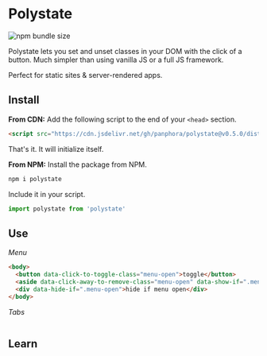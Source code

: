 # Polystate

![npm bundle size](https://img.shields.io/bundlephobia/minzip/polystate)

Polystate lets you set and unset classes in your DOM with the click of a button. Much simpler than using vanilla JS or a full JS framework.

Perfect for static sites & server-rendered apps.

## Install

**From CDN:** Add the following script to the end of your `<head>` section.
```html
<script src="https://cdn.jsdelivr.net/gh/panphora/polystate@v0.5.0/dist/polystate.min.js" defer></script>
```

That's it. It will initialize itself.

**From NPM:** Install the package from NPM.
```js
npm i polystate
```

Include it in your script.
```js
import polystate from 'polystate'
```

## Use

*Menu*
```html
<body>
  <button data-click-to-toggle-class="menu-open">toggle</button>
  <aside data-click-away-to-remove-class="menu-open" data-show-if=".menu-open">menu</aside>
  <div data-hide-if=".menu-open">hide if menu open</div>
</body>
```

*Tabs*
```html

```


## Learn

